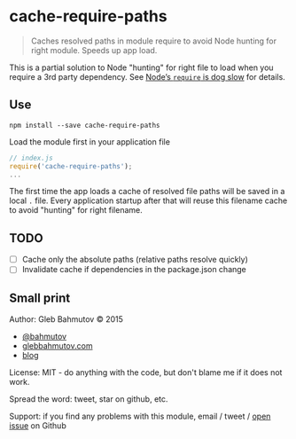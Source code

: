 # cache-require-paths

> Caches resolved paths in module require to avoid Node hunting for right module. Speeds up app load.

This is a partial solution to Node "hunting" for right file to load when you require a 3rd party
dependency. See [Node’s `require` is dog slow](https://kev.inburke.com/kevin/node-require-is-dog-slow/) 
for details.

## Use

    npm install --save cache-require-paths

Load the module first in your application file

```js
// index.js
require('cache-require-paths');
...
```

The first time the app loads a cache of resolved file paths will be saved in a local `.` file.
Every application startup after that will reuse this filename cache to avoid "hunting" for right
filename.

## TODO

- [ ] Cache only the absolute paths (relative paths resolve quickly)
- [ ] Invalidate cache if dependencies in the package.json change

## Small print

Author: Gleb Bahmutov &copy; 2015

* [@bahmutov](https://twitter.com/bahmutov)
* [glebbahmutov.com](http://glebbahmutov.com)
* [blog](http://glebbahmutov.com/blog)

License: MIT - do anything with the code, but don't blame me if it does not work.

Spread the word: tweet, star on github, etc.

Support: if you find any problems with this module, email / tweet /
[open issue](https://github.com/bahmutov/cache-require-paths/issues) on Github
